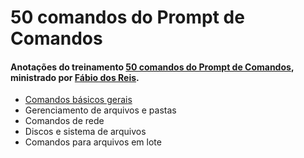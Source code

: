 # 50 comandos do Prompt de Comandos
#### Anotações do treinamento [50 comandos do Prompt de Comandos](https://www.youtube.com/@bosontreinamentos), ministrado por [Fábio dos Reis](https://github.com/bosontreinamentos).

- [Comandos básicos gerais](https://github.com/juscelinodjj/50-comandos-do-prompt-de-comandos/blob/main/aulas/comandos-b%C3%A1sicos-gerais.md)
- Gerenciamento de arquivos e pastas
- Comandos de rede
- Discos e sistema de arquivos
- Comandos para arquivos em lote